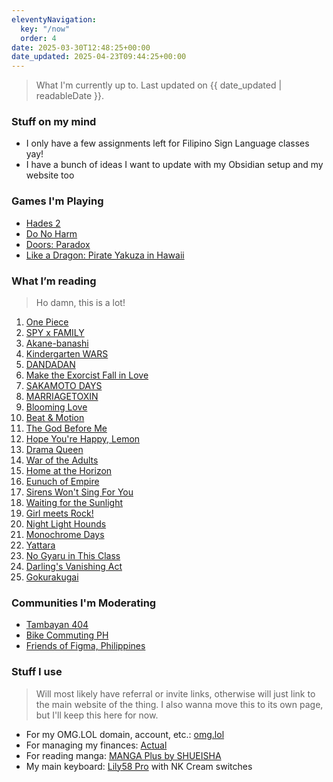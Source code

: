 ```yaml
---
eleventyNavigation:
  key: "/now"
  order: 4
date: 2025-03-30T12:48:25+00:00
date_updated: 2025-04-23T09:44:25+00:00
---
```


> What I'm currently up to.
> Last updated on {{ date_updated | readableDate }}.

### Stuff on my mind

- I only have a few assignments left for Filipino Sign Language classes yay!
- I have a bunch of ideas I want to update with my Obsidian setup and my website too

### Games I'm Playing
- [Hades 2](https://store.steampowered.com/app/1145350/Hades_II/)
- [Do No Harm](https://store.steampowered.com/app/3138780/Do_No_Harm/)
- [Doors: Paradox](https://store.steampowered.com/app/1622770/Doors_Paradox/)
- [Like a Dragon: Pirate Yakuza in Hawaii](https://store.steampowered.com/app/3061810/Like_a_Dragon_Pirate_Yakuza_in_Hawaii/)
### What I’m reading
> Ho damn, this is a lot!

1. [One Piece](https://myanimelist.net/manga/13/One_Piece)
2. [SPY x FAMILY](https://mangaplus.shueisha.co.jp/titles/100056)
3. [Akane-banashi](https://mangaplus.shueisha.co.jp/titles/100185)
4. [Kindergarten WARS](https://mangaplus.shueisha.co.jp/titles/100246)
5. [DANDADAN](https://mangaplus.shueisha.co.jp/titles/100171)
6. [Make the Exorcist Fall in Love](https://mangaplus.shueisha.co.jp/titles/100198)
7. [SAKAMOTO DAYS](https://mangaplus.shueisha.co.jp/titles/100127)
8. [MARRIAGETOXIN](https://mangaplus.shueisha.co.jp/titles/100190)
9. [Blooming Love](https://mangaplus.shueisha.co.jp/titles/100245)
10. [Beat & Motion](https://mangaplus.shueisha.co.jp/titles/100228)
11. [The God Before Me](https://mangaplus.shueisha.co.jp/titles/100289)
12. [Hope You're Happy, Lemon](https://mangaplus.shueisha.co.jp/titles/100280)
13. [Drama Queen](https://mangaplus.shueisha.co.jp/titles/100404)
14. [War of the Adults](https://mangaplus.shueisha.co.jp/titles/100479)
15. [Home at the Horizon](https://mangaplus.shueisha.co.jp/titles/100467)
16. [Eunuch of Empire](https://mangaplus.shueisha.co.jp/titles/100439)
17. [Sirens Won't Sing For You](https://mangaplus.shueisha.co.jp/titles/100420)
18. [Waiting for the Sunlight](https://mangaplus.shueisha.co.jp/titles/100409)
19. [Girl meets Rock!](https://mangaplus.shueisha.co.jp/titles/100291)
20. [Night Light Hounds](https://mangaplus.shueisha.co.jp/titles/100374)
21. [Monochrome Days](https://mangaplus.shueisha.co.jp/titles/100372)
22. [Yattara](https://mangaplus.shueisha.co.jp/titles/100370)
23. [No Gyaru in This Class](https://mangaplus.shueisha.co.jp/titles/100357)
24. [Darling's Vanishing Act](https://mangaplus.shueisha.co.jp/titles/100342)
25. [Gokurakugai](https://mangaplus.shueisha.co.jp/titles/100230)

### Communities I'm Moderating

- [Tambayan 404](https://tambayan404.com)
- [Bike Commuting PH](https://discord.gg/invite/cxs2f36p6n)
- [Friends of Figma, Philippines](https://friends.figma.com/philippines)

### Stuff I use
> Will most likely have referral or invite links, otherwise will just link to the main website of the thing. I also wanna move this to its own page, but I'll keep this here for now.

- For my OMG.LOL domain, account, etc.: [omg.lol](https://home.omg.lol/referred-by/chi/)
- For managing my finances: [Actual](https://actualbudget.org/)
- For reading manga: [MANGA Plus by SHUEISHA](https://mangaplus.shueisha.co.jp/)
- My main keyboard: [Lily58 Pro](https://nextkeyboard.club/product-tag/lily58-pro/) with NK Cream switches